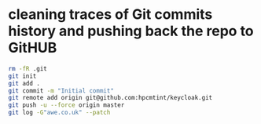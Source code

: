 # cleaning traces of Git commits history and pushing back the repo to GitHUB

```bash
rm -fR .git
git init
git add .
git commit -m "Initial commit"
git remote add origin git@github.com:hpcmtint/keycloak.git
git push -u --force origin master
git log -G"awe.co.uk" --patch
```
